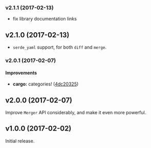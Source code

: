 <a name="v2.1.1"></a>
### v2.1.1 (2017-02-13)

* fix library documentation links

<a name="v2.1.0"></a>
## v2.1.0 (2017-02-13)

* `serde_yaml` support, for both `diff` and `merge`.


<a name="v2.0.1"></a>
### v2.0.1 (2017-02-07)


#### Improvements

* **cargo:**  categories! ([4dc20325](https://github.com/Byron/treediff-rs/commit/4dc2032561593cee1a41f2371396fade9687906c))



<a name=""></a>
##  v2.0.0 (2017-02-07)

Improve `Merger` API considerably, and make it even more powerful.

##  v1.0.0 (2017-02-02)

Initial release.